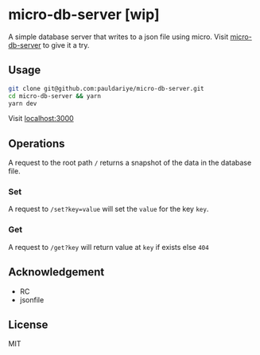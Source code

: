 # micro-db-server [wip]

A simple database server that writes to a json file using micro. Visit
[micro-db-server](micro-db-server.now.sh) to give it a try.

## Usage

```bash
git clone git@github.com:pauldariye/micro-db-server.git
cd micro-db-server && yarn
yarn dev
```
Visit [localhost:3000](http://localhost:3000)

## Operations

A request to the root path `/` returns a snapshot of the data in the database
file.

### Set

A request to `/set?key=value` will set the `value` for the key `key`.

### Get

A request to `/get?key` will return value at `key` if exists else `404`

## Acknowledgement
- RC
- jsonfile

## License
MIT

